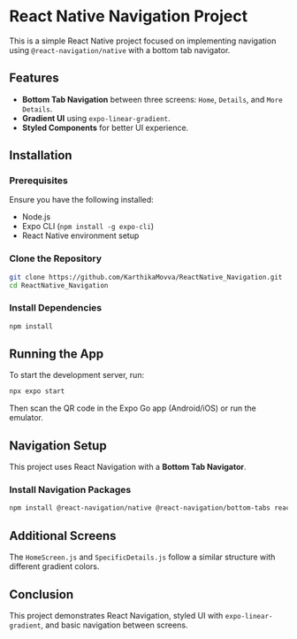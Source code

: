# React Native Navigation Project

This is a simple React Native project focused on implementing navigation using `@react-navigation/native` with a bottom tab navigator.

## Features
- **Bottom Tab Navigation** between three screens: `Home`, `Details`, and `More Details`.
- **Gradient UI** using `expo-linear-gradient`.
- **Styled Components** for better UI experience.

## Installation

### Prerequisites
Ensure you have the following installed:
- Node.js
- Expo CLI (`npm install -g expo-cli`)
- React Native environment setup

### Clone the Repository
```sh
git clone https://github.com/KarthikaMovva/ReactNative_Navigation.git
cd ReactNative_Navigation
```

### Install Dependencies
```sh
npm install
```

## Running the App
To start the development server, run:
```sh
npx expo start
```
Then scan the QR code in the Expo Go app (Android/iOS) or run the emulator.

## Navigation Setup
This project uses React Navigation with a **Bottom Tab Navigator**.
### Install Navigation Packages
```sh
npm install @react-navigation/native @react-navigation/bottom-tabs react-native-screens react-native-safe-area-context react-native-gesture-handler react-native-reanimated react-native-vector-icons
```
## Additional Screens
The `HomeScreen.js` and `SpecificDetails.js` follow a similar structure with different gradient colors.

## Conclusion
This project demonstrates React Navigation, styled UI with `expo-linear-gradient`, and basic navigation between screens.



